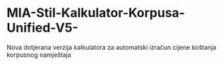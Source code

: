 # MIA-Stil-Kalkulator-Korpusa-Unified-V5-
Nova dotjerana verzija kalkulatora za automatski izračun cijene koštanja korpusnog namještaja
